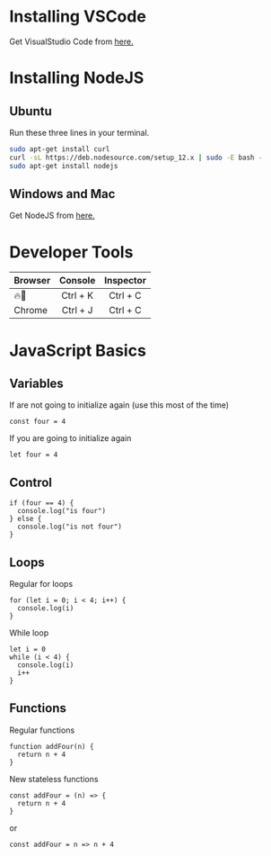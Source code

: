 # Installing VSCode

Get VisualStudio Code from [here.](https://code.visualstudio.com/Download "vscode")

# Installing NodeJS

## Ubuntu

Run these three lines in your terminal.

```bash
sudo apt-get install curl
curl -sL https://deb.nodesource.com/setup_12.x | sudo -E bash -
sudo apt-get install nodejs
```

## Windows and Mac

Get NodeJS from [here.](https://nodejs.org/en/download/)

# Developer Tools

| Browser | Console  | Inspector |
| :------ | :------: | :-------: |
| 🔥🦊    | Ctrl + K | Ctrl + C  |
| Chrome  | Ctrl + J | Ctrl + C  |

# JavaScript Basics

## Variables

If are not going to initialize again (use this most of the time)

```JS
const four = 4
```

If you are going to initialize again

```JS
let four = 4
```

## Control

```JS
if (four == 4) {
  console.log("is four")
} else {
  console.log("is not four")
}
```

## Loops

Regular for loops

```JS
for (let i = 0; i < 4; i++) {
  console.log(i)
}
```

While loop

```JS
let i = 0
while (i < 4) {
  console.log(i)
  i++
}
```

## Functions

Regular functions

```JS
function addFour(n) {
  return n + 4
}
```

New stateless functions

```JS
const addFour = (n) => {
  return n + 4
}
```

or

```JS
const addFour = n => n + 4
```

